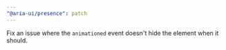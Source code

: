 ```yaml
---
"@aria-ui/presence": patch
---
```


Fix an issue where the `animationed` event doesn't hide the element when it should.
